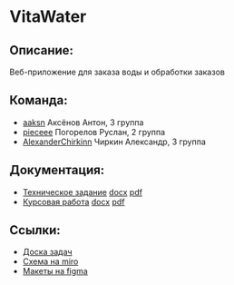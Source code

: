 # VitaWater
## Описание:
Веб-приложение для заказа воды и обработки заказов
## Команда:
- [aaksn](https://github.com/aaksn) Аксёнов Антон, 3 группа
- [pieceee](https://github.com/pieceee) Погорелов Руслан, 2 группа 
- [AlexanderChirkinn](https://github.com/AlexanderChirkinn) Чиркин Александр, 3 группа
## Документация:
* [Техническое задание](https://docs.google.com/document/d/1u0kDSUvv01ula2KouRajuPh3cq5oVCPktjze2UbnZyE/edit?usp=sharing)  [docx](https://github.com/pieceee/water-order/blob/master/%D0%94%D0%BE%D0%BA%D1%83%D0%BC%D0%B5%D0%BD%D1%82%D0%B0%D1%86%D0%B8%D1%8F/%D0%A2%D0%B5%D1%85%D0%BD%D0%B8%D1%87%D0%B5%D1%81%D0%BA%D0%BE%D0%B5%20%D0%B7%D0%B0%D0%B4%D0%B0%D0%BD%D0%B8%D0%B5.docx)  [pdf](https://github.com/pieceee/water-order/blob/master/%D0%94%D0%BE%D0%BA%D1%83%D0%BC%D0%B5%D0%BD%D1%82%D0%B0%D1%86%D0%B8%D1%8F/%D0%A2%D0%B5%D1%85%D0%BD%D0%B8%D1%87%D0%B5%D1%81%D0%BA%D0%BE%D0%B5%20%D0%B7%D0%B0%D0%B4%D0%B0%D0%BD%D0%B8%D0%B5.pdf)
* [Курсовая работа](https://docs.google.com/document/d/1KUpT9rLnC8bi-rGaVY-VzgFERTiuxMGNbd_s_VcxpDM/edit?usp=sharing)  [docx](https://github.com/pieceee/water-order/blob/master/%D0%94%D0%BE%D0%BA%D1%83%D0%BC%D0%B5%D0%BD%D1%82%D0%B0%D1%86%D0%B8%D1%8F/%D0%9A%D1%83%D1%80%D1%81%D0%BE%D0%B2%D0%BE%D0%B9%20%D0%BF%D1%80%D0%BE%D0%B5%D0%BA%D1%82.docx)  [pdf](https://github.com/pieceee/water-order/blob/master/%D0%94%D0%BE%D0%BA%D1%83%D0%BC%D0%B5%D0%BD%D1%82%D0%B0%D1%86%D0%B8%D1%8F/%D0%9A%D1%83%D1%80%D1%81%D0%BE%D0%B2%D0%BE%D0%B9%20%D0%BF%D1%80%D0%BE%D0%B5%D0%BA%D1%82.pdf)
## Ссылки:
* [Доска задач](https://app.gitkraken.com/glo/board/XlusZrAyDwAS5OXD)
* [Схема на miro](https://miro.com/app/board/o9J_kujdmc4=/)
* [Макеты на figma](https://www.figma.com/file/yzKRZE5neDyJiufaBD2fY2/%D0%97%D0%B0%D0%BA%D0%B0%D0%B7-%D0%B2%D0%BE%D0%B4%D1%8B?node-id=10%3A2)
